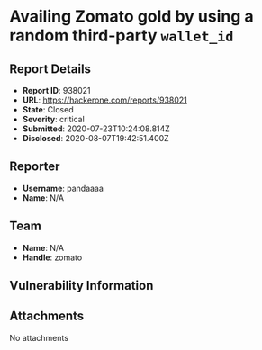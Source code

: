 # Availing Zomato gold by using a random third-party `wallet_id`

## Report Details
- **Report ID**: 938021
- **URL**: https://hackerone.com/reports/938021
- **State**: Closed
- **Severity**: critical
- **Submitted**: 2020-07-23T10:24:08.814Z
- **Disclosed**: 2020-08-07T19:42:51.400Z

## Reporter
- **Username**: pandaaaa
- **Name**: N/A

## Team
- **Name**: N/A
- **Handle**: zomato

## Vulnerability Information


## Attachments
No attachments
